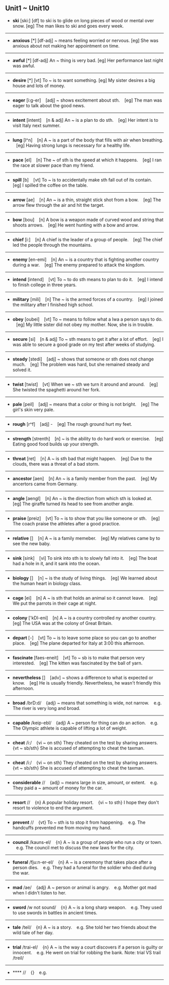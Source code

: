 ## Unit1 ~ Unit10
- **ski** [ski:] 
    [df] to ski is to glide on long pieces of wood or mental over snow.
    [eg] The man likes to ski and goes every week.
---
- **anxious** [*]
    [df-adj] ~ means feeling worried or nervous. 
    [eg] She was anxious about not making her appointment on time.
---
- **awful** [*]
    [df-adj] An ~ thing is very bad.
    [eg] Her performance last night was awful.
---
- **desire** [*]
    [vt] To ~ is to want something.
    [eg] My sister desires a big house and lots of money.
---
- **eager** [i:g-er]
&ensp; [adj] ~ shows excitement about sth.
&ensp; [eg] The man was eager to talk about the good news.
---
- **intent** [intent]
&ensp; [n & adj] An ~ is a plan to do sth.
&ensp; [eg] Her intent is to visit Italy next summer.
---
- **lung** [l^n]
&ensp; [n] A ~ is a part of the body that fills with air when breathing.
&ensp; [eg] Having strong lungs is necessary for a healthy life.
---
- **pace** [eI]
&ensp; [n] The ~ of sth is the speed at which it happens.
&ensp; [eg] I ran the race at slower pace than my friend.
---
- **spill** [b]
&ensp; [vt] To ~ is to accidentally make sth fall out of its contain.
&ensp; [eg] I spilled the coffee on the table.
---

- **arrow** [ae]
&ensp; [n] An ~ is a thin, straight stick shot from a bow.
&ensp; [eg] The arrow flew through the air and hit the target.
---

- **bow** [bou]
&ensp; [n] A bow is a weapon made of curved wood and string that shoots arrows.
&ensp; [eg] He went hunting with a bow and arrow.
---

- **chief** [i:]
&ensp; [n] A chief is the leader of a group of people.
&ensp; [eg] The chief led the people through the mountains.
---

- **enemy** [en-emi]
&ensp; [n] An ~ is a country that is fighting another country during a war.
&ensp; [eg] The enemy prepared to attack the kingdom.
---

- **intend** [intend]
&ensp; [vt] To ~ to do sth means to plan to do it.
&ensp; [eg] I intend to finish college in three years.
---

- **military** [mili]
&ensp; [n] The ~ is the armed forces of a country.
&ensp; [eg] I joined the military after I finished high school.
---

- **obey** [oubei]
&ensp; [vt] To ~ means to follow what a lwa a person says to do.
&ensp; [eg] My little sister did not obey my mother. Now, she is in trouble.
---

- **secure** [si]
&ensp; [n & adj] To ~ sth means to get it after a lot of effort.
&ensp; [eg] I was able to secure a good grade on my test after weeks of studying.
---

- **steady** [stedi]
&ensp; [adj] ~ shows that someone or sth does not change much.
&ensp; [eg] The problem was hard, but she remained steady and solved it.
---

- **twist** [twist]
&ensp; [vt] When we ~ sth we turn it around and around.
&ensp; [eg] She twisted the spaghetti around her fork.
---

- **pale** [peil]
&ensp; [adj] ~ means that a color or thing is not bright.
&ensp; [eg] The girl's skin very pale.
---

- **rough** [r^f]
&ensp; [adj] -
&ensp; [eg] The rough ground hurt my feet.
---

- **strength** [strenth]
&ensp; [n] ~ is the ability to do hard work or exercise.
&ensp; [eg] Eating good food builds up your strength.
---

- **threat** [ret]
&ensp; [n] A ~ is sth bad that might happen.
&ensp; [eg] Due to the clouds, there was a threat of a bad storm.
---

- **ancestor** [aen]
&ensp; [n] An ~ is a family member from the past.
&ensp; [eg] My ancertors came from Germany.
---

- **angle** [aengl]
&ensp; [n] An ~ is the direction from which sth is looked at.
&ensp; [eg] The giraffe turned its head to see from another angle.
---

- **praise** [preiz]
&ensp; [vt] To ~ is to show that you like someone or sth.
&ensp; [eg] The coach praise the athletes after a good practice.
---

- **relative** []
&ensp; [n] A ~ is a family memeber.
&ensp; [eg] My relatives came by to see the new baby.
---

- **sink** [sink]
&ensp; [vi] To sink into sth is to slowly fall into it.
&ensp; [eg] The boat had a hole in it, and it sank into the ocean.
---

- **biology** []
&ensp; [n] ~ is the study of living things.
&ensp; [eg] We learned about the human heart in biology class.
---

- **cage** [ei]
&ensp; [n] A ~ is sth that holds an animal so it cannot leave.
&ensp; [eg] We put the parrots in their cage at night.
---

- **colony** ['kDl-eni]
&ensp; [n] A ~ is a country controlled ny another country.
&ensp; [eg] The USA was at the colony of Great Britain.
---

- **depart** [-]
&ensp; [vt] To ~ is to leave some place so you can go to another place.
&ensp; [eg] The plane departed for Italy at 3:00 this afternoon.
---

- **fascinate** [faes-eneit]
&ensp; [vt] To ~ sb is to make that person very interested.
&ensp; [eg] The kitten was fascinated by the ball of yarn.
---

- **nevertheless** []
&ensp; [adv] ~ shows a difference to what is expected or know.
&ensp; [eg] He is usually friendly. Nevertheless, he wasn't friendly this afternoon.
---

- **broad** /brD:d/
&ensp; {adj} ~ means that something is wide, not narrow.
&ensp; e.g. The river is very long and broad.

---

- **capable** /keip-ebl/
&ensp; {adj} A ~ person for thing can do an action.
&ensp; e.g. The Olympic athlete is capable of lifting a lot of weight.

---

- **cheat** /i:/
&ensp; {vi ~ on sth} They cheated on the test by sharing answers.
&ensp; {vt ~ sb/sth} She is accused of attempting to cheat the taxman.

---

- **cheat** /i:/
&ensp; {vi ~ on sth} They cheated on the test by sharing answers.
&ensp; {vt ~ sb/sth} She is accused of attempting to cheat the taxman.

---

- **considerable** //
&ensp; {adj} ~ means large in size, amount, or extent.
&ensp; e.g. They paid a ~ amount of money for the car.

---

- **resort** //
&ensp; {n} A popular holiday resort.
&ensp; {vi ~ to sth} I hope they don't resort to violence to end the argument.

---

- **prevent** //
&ensp; {vt} To ~ sth is to stop it from happening.
&ensp; e.g. The handcuffs prevented me from moving my hand.

---

- **council** /kauns-el/
&ensp; {n} A ~ is a group of people who run a city or town.
&ensp; e.g. The council met to discuss the new laws for the city.

---

- **funeral** /fju:n-er-el/
&ensp; {n} A ~ is a ceremony that takes place after a person dies.
&ensp; e.g. They had a funeral for the soldier who died during the war.

---

- **mad** /ae/
&ensp; {adj} A ~ person or animal is angry.
&ensp; e.g. Mother got mad when I didn't listen to her.

---

- **sword** /w not sound/
&ensp; {n} A ~ is a long sharp weapon.
&ensp; e.g. They used to use swords in battles in ancient times.

---

- **tale** /teil/
&ensp; {n} A ~ is a story.
&ensp; e.g. She told her two friends about the wild tale of her day.

---

- **trial** /trai-el/
&ensp; {n} A ~ is the way a court discovers if a person is guilty or innocent.
&ensp; e.g. He went on trial for robbing the bank.
Note: trial VS trail /treil/

---

- **** //
&ensp; {}
&ensp; e.g.

---
